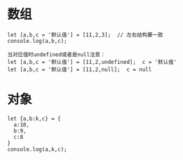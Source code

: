 # 数组
    let [a,b,c = '默认值'] = [11,2,3];  // 左右结构要一致
    console.log(a,b,c);

    当对应值时undefined或者是null注意：
    let [a,b,c = '默认值'] = [11,2,undefined];  c = '默认值'
    let [a,b,c = '默认值'] = [11,2,null];  c = null
    

# 对象
    let {a,b:k,c} = {
      a:10,
      b:9,
      c:8
    }
    console.log(a,k,c);
